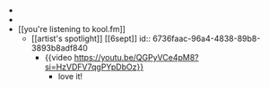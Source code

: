 -
-
- [[you're listening to kool.fm]]
	- [[artist's spotlight]] [[6sept]]
	  id:: 6736faac-96a4-4838-89b8-3893b8adf840
		- {{video https://youtu.be/QGPyVCe4pM8?si=HzVDFV7qgPYpDbOz}}
			- love it!
